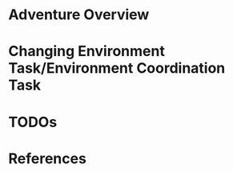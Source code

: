 # Adventure Overview

# Changing Environment Task/Environment Coordination Task

# TODOs

# References